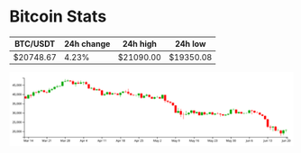 # Bitcoin Stats

BTC/USDT|24h change|24h high|24h low|
|---|---|---|---|
|$20748.67|4.23%|$21090.00|$19350.08|

<img src="./chart.svg">

